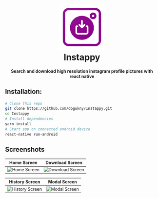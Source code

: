 <h1 align="center">
  <img height="150" width="150" src="./android/app/src/web_hi_res_512.png" alt="logo" />
  <br />
  Instappy
</h1>
<h4 align="center">Search and download high resolution instagram profile pictures with react native</h4>

## Installation:
```bash
# Clone this repo
git clone https://github.com/dogukny/Instappy.git
cd Instappy
# Install dependencies
yarn install 
# Start app on connected android device
react-native run-android
```


## Screenshots
Home Screen | Download Screen
:-------------------------:|:-------------------------:
![Home Screen](https://user-images.githubusercontent.com/35095902/76998853-cb808680-6966-11ea-94bf-3e7c24a62144.png)  | ![Download Screen](https://user-images.githubusercontent.com/35095902/76998857-ccb1b380-6966-11ea-9b18-6cdf16320a81.png) 

History Screen | Modal Screen
:-------------------------:|:-------------------------:
![History Screen](https://user-images.githubusercontent.com/35095902/62833114-e907a800-bc41-11e9-9bd4-0fc0eea7bed7.png) | ![Modal Screen](https://user-images.githubusercontent.com/35095902/62833154-8fec4400-bc42-11e9-9221-b0114fddd9e3.png)

